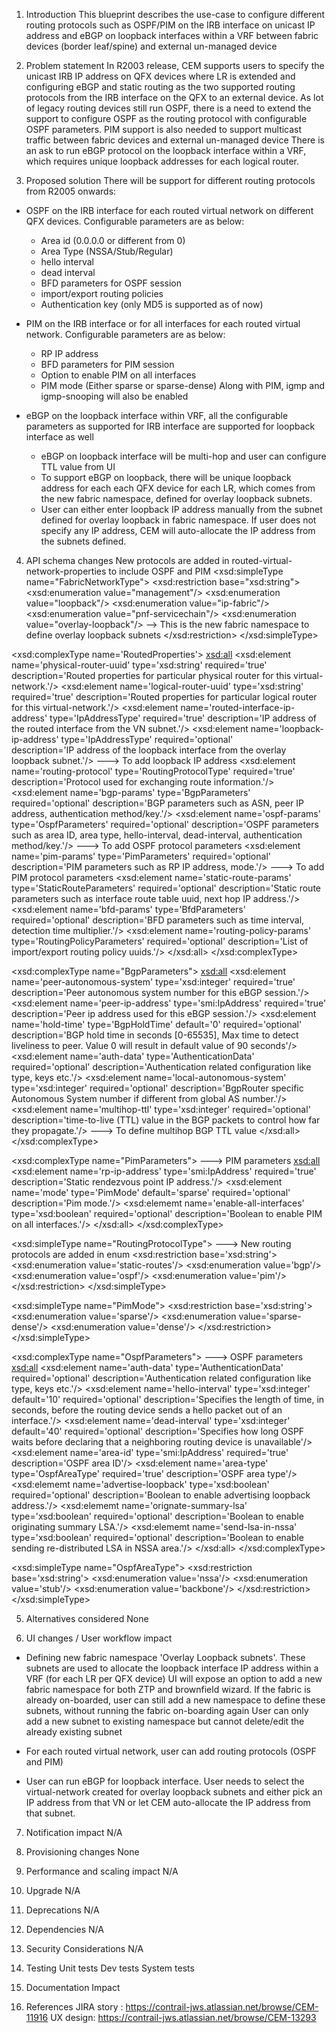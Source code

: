 1. Introduction
This blueprint describes the use-case to configure different routing protocols such as OSPF/PIM on the IRB interface on unicast IP address and eBGP on loopback interfaces within a VRF between fabric devices (border leaf/spine) and external un-managed device

2. Problem statement
In R2003 release, CEM supports users to specify the unicast IRB IP address on QFX devices where LR is extended and configuring eBGP and static routing as the two supported routing protocols from the IRB interface on the QFX to an external device. 
As lot of legacy routing devices still run OSPF, there is a need to extend the support to configure OSPF as the routing protocol with configurable OSPF parameters.
PIM support is also needed to support multicast traffic between fabric devices and external un-managed device
There is an ask to run eBGP protocol on the loopback interface within a VRF, which requires unique loopback addresses for each logical router.

3. Proposed solution
There will be support for different routing protocols from R2005 onwards:
- OSPF on the IRB interface for each routed virtual network on different QFX devices. Configurable parameters are as below:
     - Area id (0.0.0.0 or different from 0)
     - Area Type (NSSA/Stub/Regular)
     - hello interval
     - dead interval
     - BFD parameters for OSPF session
     - import/export routing policies
     - Authentication key (only MD5 is supported as of now)
     
- PIM on the IRB interface or for all interfaces for each routed virtual network. Configurable parameters are as below: 
     - RP IP address
     - BFD parameters for PIM session
     - Option to enable PIM on all interfaces
     - PIM mode (Either sparse or sparse-dense)
     Along with PIM, igmp and igmp-snooping will also be enabled

- eBGP on the loopback interface within VRF, all the configurable parameters as supported for IRB interface are supported for loopback interface as well
     - eBGP on loopback interface will be multi-hop and user can configure TTL value from UI
     - To support eBGP on loopback, there will be unique loopback address for each each QFX device for each LR, which comes from the new fabric namespace, defined for overlay loopback subnets.
     - User can either enter loopback IP address manually from the subnet defined for overlay loopback in fabric namespace. If user does not specify any IP address, CEM will auto-allocate the IP address from the subnets defined.

4. API schema changes
New protocols are added in routed-virtual-network-properties to include OSPF and PIM
<xsd:simpleType name="FabricNetworkType">
     <xsd:restriction base="xsd:string">
         <xsd:enumeration value="management"/>
         <xsd:enumeration value="loopback"/>
         <xsd:enumeration value="ip-fabric"/>
         <xsd:enumeration value="pnf-servicechain"/>
         <xsd:enumeration value="overlay-loopback"/>     --> This is the new fabric namespace to define overlay loopback                                                      subnets
     </xsd:restriction>
</xsd:simpleType>

<xsd:complexType name='RoutedProperties'>
    <xsd:all>
        <xsd:element name='physical-router-uuid' type='xsd:string' required='true'
             description='Routed properties for particular physical router for this virtual-network.'/>
        <xsd:element name='logical-router-uuid' type='xsd:string' required='true'
             description='Routed properties for particular logical router for this virtual-network.'/>
        <xsd:element name='routed-interface-ip-address' type='IpAddressType' required='true'
             description='IP address of the routed interface from the VN subnet.'/>
        <xsd:element name='loopback-ip-address' type='IpAddressType' required='optional'    
             description='IP address of the loopback interface from the overlay loopback subnet.'/>   ---> To add loopback IP address
        <xsd:element name='routing-protocol' type='RoutingProtocolType' required='true'
             description='Protocol used for exchanging route information.'/>
        <xsd:element name='bgp-params' type='BgpParameters' required='optional'
             description='BGP parameters such as ASN, peer IP address, authentication method/key.'/>
        <xsd:element name='ospf-params' type='OspfParameters' required='optional'
             description='OSPF parameters such as area ID, area type, hello-interval, dead-interval, authentication method/key.'/>      ---> To add OSPF protocol parameters
        <xsd:element name='pim-params' type='PimParameters' required='optional'
             description='PIM parameters such as RP IP address, mode.'/>    ---> To add PIM protocol parameters
        <xsd:element name='static-route-params' type='StaticRouteParameters' required='optional'
             description='Static route parameters such as interface route table uuid, next hop IP address.'/>
        <xsd:element name='bfd-params' type='BfdParameters' required='optional'
             description='BFD parameters such as time interval, detection time multiplier.'/>
        <xsd:element name='routing-policy-params' type='RoutingPolicyParameters' required='optional'
             description='List of import/export routing policy uuids.'/>
    </xsd:all>
</xsd:complexType>


<xsd:complexType name="BgpParameters">
    <xsd:all>
        <xsd:element name='peer-autonomous-system' type='xsd:integer' required='true'
         description='Peer autonomous system number for this eBGP session.'/>
    <xsd:element name='peer-ip-address' type='smi:IpAddress' required='true'
         description='Peer ip address used for this eBGP session.'/>
    <xsd:element name='hold-time' type='BgpHoldTime' default='0' required='optional'
         description='BGP hold time in seconds [0-65535], Max time to detect liveliness to peer. Value 0 will result in default value of 90 seconds'/>
    <xsd:element name='auth-data' type='AuthenticationData' required='optional'
         description='Authentication related configuration like type, keys etc.'/>
    <xsd:element name='local-autonomous-system' type='xsd:integer' required='optional'
         description='BgpRouter specific Autonomous System number if different from global AS number.'/>
    <xsd:element name='multihop-ttl' type='xsd:integer' required='optional'
         description='time-to-live (TTL) value in the BGP packets to control how far they propagate.'/>    ---> To define multihop BGP TTL value
    </xsd:all>
</xsd:complexType>

<xsd:complexType name="PimParameters">     ---> PIM parameters
    <xsd:all>
        <xsd:element name='rp-ip-address' type='smi:IpAddress' required='true'
             description='Static rendezvous point IP address.'/>
        <xsd:element name='mode' type='PimMode' default='sparse' required='optional'
             description='Pim mode.'/>
        <xsd:elememt name='enable-all-interfaces' type='xsd:boolean' required='optional'
             description='Boolean to enable PIM on all interfaces.'/>
    </xsd:all>
</xsd:complexType>

<xsd:simpleType name="RoutingProtocolType">   ---> New routing protocols are added in enum
    <xsd:restriction base='xsd:string'>
        <xsd:enumeration value='static-routes'/>
        <xsd:enumeration value='bgp'/>
        <xsd:enumeration value='ospf'/>
        <xsd:enumeration value='pim'/>
    </xsd:restriction>
</xsd:simpleType>

<xsd:simpleType name="PimMode">
    <xsd:restriction base='xsd:string'>
        <xsd:enumeration value='sparse'/>
        <xsd:enumeration value='sparse-dense'/>
        <xsd:enumeration value='dense'/>
    </xsd:restriction>
</xsd:simpleType>

<xsd:complexType name="OspfParameters">   ---> OSPF parameters
    <xsd:all>
        <xsd:element name='auth-data' type='AuthenticationData' required='optional'
             description='Authentication related configuration like type, keys etc.'/>
        <xsd:element name='hello-interval' type='xsd:integer' default='10' required='optional'
             description='Specifies the length of time, in seconds, before the routing device sends a hello packet out of an interface.'/>
        <xsd:element name='dead-interval' type='xsd:integer' default='40' required='optional'
             description='Specifies how long OSPF waits before declaring that a neighboring routing device is unavailable'/>
        <xsd:element name='area-id' type='smi:IpAddress' required='true'
             description='OSPF area ID'/>
        <xsd:element name='area-type' type='OspfAreaType' required='true'
             description='OSPF area type'/>
        <xsd:elememt name='advertise-loopback' type='xsd:boolean' required='optional'
             description='Boolean to enable advertising loopback address.'/>
        <xsd:elememt name='orignate-summary-lsa' type='xsd:boolean' required='optional'
             description='Boolean to enable originating summary LSA.'/>
        <xsd:elememt name='send-lsa-in-nssa' type='xsd:boolean' required='optional'
             description='Boolean to enable sending re-distributed LSA in NSSA area.'/>
    </xsd:all>
</xsd:complexType>

<xsd:simpleType name="OspfAreaType">
    <xsd:restriction base='xsd:string'>
        <xsd:enumeration value='nssa'/>
        <xsd:enumeration value='stub'/>
        <xsd:enumeration value='backbone'/>
    </xsd:restriction>
</xsd:simpleType>

5. Alternatives considered
None

6. UI changes / User workflow impact
- Defining new fabric namespace 'Overlay Loopback subnets'. These subnets are used to allocate the loopback interface IP address within a VRF (for each LR per QFX device)
    UI will expose an option to add a new fabric namespace for both ZTP and brownfield wizard. If the fabric is already on-boarded, user can still add a new namespace to define these subnets, without running the fabric on-boarding again
    User can only add a new subnet to existing namespace but cannot delete/edit the already existing subnet

- For each routed virtual network, user can add routing protocols (OSPF and PIM)
- User can run eBGP for loopback interface. User needs to select the virtual-network created for overlay loopback subnets and either pick an IP address from that VN or let CEM auto-allocate the IP address from that subnet.

7. Notification impact
N/A

8. Provisioning changes
None

9. Performance and scaling impact
N/A

10. Upgrade
N/A

11. Deprecations
N/A

12. Dependencies
N/A

13. Security Considerations
N/A

14. Testing
Unit tests
Dev tests
System tests

16. Documentation Impact

17. References
JIRA story : https://contrail-jws.atlassian.net/browse/CEM-11916
UX design: https://contrail-jws.atlassian.net/browse/CEM-13293
